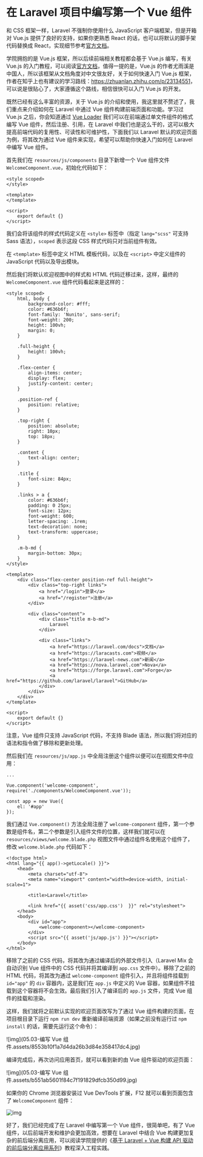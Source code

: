 # 在 Laravel 项目中编写第一个 Vue 组件

和 CSS 框架一样，Laravel 不强制你使用什么 JavaScript 客户端框架，但是开箱对 Vue.js 提供了良好的支持，如果你更熟悉 React 的话，也可以将默认的脚手架代码替换成 React，实现细节参考[官方文档](https://laravelacademy.org/post/9552.html#toc_4)。

学院拥抱的是 Vue.js 框架，所以后续前端相关教程都会基于 Vue.js 编写，有关 Vue.js 的入门教程，可以阅读[官方文档](https://cn.vuejs.org/v2/guide/)，值得一提的是，Vue.js 的作者尤雨溪是中国人，所以该框架从文档角度对中文很友好，关于如何快速入门 Vue.js 框架，作者在知乎上也有建议的学习路线：<https://zhuanlan.zhihu.com/p/23134551>，可以说是很贴心了，大家遵循这个路线，相信很快可以入门 Vue.js 的开发。

既然已经有这么丰富的资源，关于 Vue.js 的介绍和使用，我这里就不赘述了，我们重点来介绍如何在 Laravel 中通过 Vue 组件构建前端页面和功能。学习过 Vue.js 之后，你会知道通过 [Vue Loader](https://vue-loader.vuejs.org/zh/#vue-loader-%E6%98%AF%E4%BB%80%E4%B9%88%EF%BC%9F) 我们可以在前端通过单文件组件的格式编写 Vue 组件，然后注册、引用，在 Laravel 中我们也是这么干的，这可以极大提高前端代码的复用性、可读性和可维护性，下面我们以 Laravel 默认的欢迎页面为例，将其改为通过 Vue 组件来实现，希望可以帮助你快速入门如何在 Laravel 中编写 Vue 组件。

首先我们在 `resources/js/components` 目录下新增一个 Vue 组件文件 `WelcomeComponent.vue`，初始化代码如下：

```vue
<style scoped>
</style>

<template>
</template>

<script>
    export default {}
</script>
```

我们会将该组件的样式代码定义在 `<style>` 标签中（指定 `lang="scss"` 可支持 Sass 语法），`scoped` 表示这段 CSS 样式代码只对当前组件有效。

在 `<template>` 标签中定义 HTML 模板代码，以及在 `<script>` 中定义组件的 JavaScript 代码以及导出模块。

然后我们将默认欢迎视图中的样式和 HTML 代码迁移过来，这样，最终的 `WelcomeComponent.vue` 组件代码看起来是这样的：

```vue
<style scoped>
    html, body {
        background-color: #fff;
        color: #636b6f;
        font-family: 'Nunito', sans-serif;
        font-weight: 200;
        height: 100vh;
        margin: 0;
    }

    .full-height {
        height: 100vh;
    }

    .flex-center {
        align-items: center;
        display: flex;
        justify-content: center;
    }

    .position-ref {
        position: relative;
    }

    .top-right {
        position: absolute;
        right: 10px;
        top: 18px;
    }

    .content {
        text-align: center;
    }

    .title {
        font-size: 84px;
    }

    .links > a {
        color: #636b6f;
        padding: 0 25px;
        font-size: 12px;
        font-weight: 600;
        letter-spacing: .1rem;
        text-decoration: none;
        text-transform: uppercase;
    }

    .m-b-md {
        margin-bottom: 30px;
    }
</style>

<template>
    <div class="flex-center position-ref full-height">
        <div class="top-right links">
            <a href="/login">登录</a>
            <a href="/register">注册</a>
        </div>

        <div class="content">
            <div class="title m-b-md">
                Laravel
            </div>

            <div class="links">
                <a href="https://laravel.com/docs">文档</a>
                <a href="https://laracasts.com">视频</a>
                <a href="https://laravel-news.com">新闻</a>
                <a href="https://nova.laravel.com">Nova</a>
                <a href="https://forge.laravel.com">Forge</a>
                <a href="https://github.com/laravel/laravel">GitHub</a>
            </div>
        </div>
    </div>
</template>

<script>
    export default {}
</script>
```

注意，Vue 组件只支持 JavaScript 代码，不支持 Blade 语法，所以我们将对应的语法和指令做了移除和更新处理。

然后我们在 `resources/js/app.js` 中全局注册这个组件以便可以在视图文件中应用：

```vue
...

Vue.component('welcome-component', require('./components/WelcomeComponent.vue'));

const app = new Vue({
    el: '#app'
});
```

我们通过 `Vue.component()` 方法全局注册了 `welcome-component` 组件，第一个参数是组件名，第二个参数是引入组件文件的位置，这样我们就可以在 `resources/views/welcome.blade.php` 视图文件中通过组件名使用这个组件了，修改 `welcome.blade.php` 代码如下：

```vue
<!doctype html>
<html lang="{{ app()->getLocale() }}">
    <head>
        <meta charset="utf-8">
        <meta name="viewport" content="width=device-width, initial-scale=1">

        <title>Laravel</title>

        <link href="{{ asset('css/app.css')  }}" rel="stylesheet">
    </head>
    <body>
        <div id="app">
            <welcome-component></welcome-component>
        </div>
        <script src="{{ asset('js/app.js') }}"></script>
    </body>
</html>
```

移除了之前的 CSS 代码，将其改为通过编译后的外部文件引入（Laravel Mix 会自动识别 Vue 组件中的 CSS 代码并将其编译到 `app.css` 文件中）。移除了之前的 HTML 代码，将其改为通过 `welcome-component` 组件引入，并且将组件挂载到 `id="app"` 的 `div` 容器内，这是我们在 `app.js` 中定义的 Vue 容器，如果组件不挂载到这个容器将不会生效。最后我们引入了编译后的 `app.js` 文件，完成 Vue 组件的挂载和渲染。

这样，我们就将之前默认实现的欢迎页面改写为了通过 Vue 组件构建的页面，在项目根目录下运行 `npm run dev` 重新编译前端资源（如果之前没有运行过 `npm install` 的话，需要先运行这个命令）：

![img](05.03-编写 Vue 组件.assets/8553b10f1a7d4da26b3d84e358417dc4.jpg)

编译完成后，再次访问应用首页，就可以看到新的由 Vue 组件驱动的欢迎页面：

![img](05.03-编写 Vue 组件.assets/b551ab5601f84c7f191829dfcb350d99.jpg)

如果你的 Chrome 浏览器安装过 Vue DevTools 扩展，F12 就可以看到页面包含了 `WelcomeComponent` 组件：

![img](https://static.laravelacademy.org/wp-content/uploads/2018/11/ce7abb0ed05b508dab30c45f2f2676fa.jpg)

好了，我们已经完成了在 Laravel 中编写第一个 Vue 组件，很简单吧，有了 Vue 组件，以后前端开发和维护会更加高效，想要在 Laravel 中结合 Vue 构建更加复杂的前后端分离应用，可以阅读学院提供的《[基于 Laravel + Vue 构建 API 驱动的前后端分离应用系列](https://laravelacademy.org/api-driven-development-laravel-vue)》教程深入工程实践。